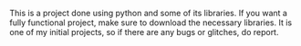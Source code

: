 This is a project done using python and some of its libraries. If you want a fully functional project, make sure to download the necessary libraries. It is one of my initial projects, so if there are any bugs or glitches, do report.
